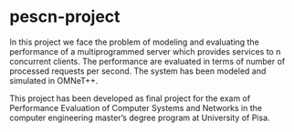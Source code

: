 # pescn-project
In this project we face the problem of modeling and evaluating the performance of a multiprogrammed server which provides services to n concurrent clients. The performance are evaluated in terms of number of processed requests per second. The system has been modeled and simulated in OMNeT++.

This project has been developed as final project for the exam of Performance Evaluation of Computer Systems and Networks in the computer engineering master’s degree program at University of Pisa.
